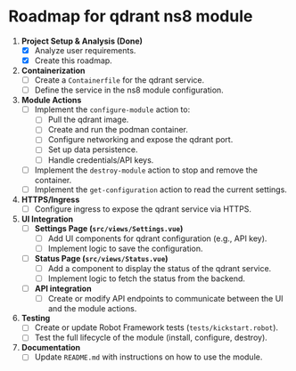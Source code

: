 # Roadmap for qdrant ns8 module

1.  **Project Setup & Analysis (Done)**
    *   [x] Analyze user requirements.
    *   [x] Create this roadmap.

2.  **Containerization**
    *   [ ] Create a `Containerfile` for the qdrant service.
    *   [ ] Define the service in the ns8 module configuration.

3.  **Module Actions**
    *   [ ] Implement the `configure-module` action to:
        *   [ ] Pull the qdrant image.
        *   [ ] Create and run the podman container.
        *   [ ] Configure networking and expose the qdrant port.
        *   [ ] Set up data persistence.
        *   [ ] Handle credentials/API keys.
    *   [ ] Implement the `destroy-module` action to stop and remove the container.
    *   [ ] Implement the `get-configuration` action to read the current settings.

4.  **HTTPS/Ingress**
    *   [ ] Configure ingress to expose the qdrant service via HTTPS.

5.  **UI Integration**
    *   [ ] **Settings Page (`src/views/Settings.vue`)**
        *   [ ] Add UI components for qdrant configuration (e.g., API key).
        *   [ ] Implement logic to save the configuration.
    *   [ ] **Status Page (`src/views/Status.vue`)**
        *   [ ] Add a component to display the status of the qdrant service.
        *   [ ] Implement logic to fetch the status from the backend.
    *   [ ] **API integration**
        *   [ ] Create or modify API endpoints to communicate between the UI and the module actions.

6.  **Testing**
    *   [ ] Create or update Robot Framework tests (`tests/kickstart.robot`).
    *   [ ] Test the full lifecycle of the module (install, configure, destroy).

7.  **Documentation**
    *   [ ] Update `README.md` with instructions on how to use the module.
